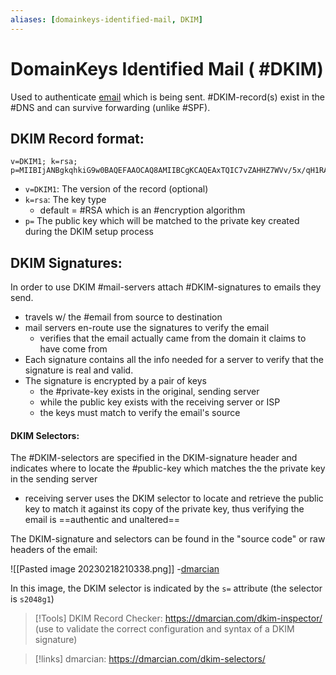 ```yaml
---
aliases: [domainkeys-identified-mail, DKIM]
---
```

# DomainKeys Identified Mail ( #DKIM)
Used to authenticate [email](/networking/email.md) which is being sent. #DKIM-record(s) exist in the #DNS and can survive forwarding (unlike #SPF).

## DKIM Record format:
```
v=DKIM1; k=rsa; p=MIIBIjANBgkqhkiG9w0BAQEFAAOCAQ8AMIIBCgKCAQEAxTQIC7vZAHHZ7WVv/5x/qH1RAgMQI+y6Xtsn73rWOgeBQjHKbmIEIlgrebyWWFCXjmzIP0NYJrGehenmPWK5bF/TRDstbM8uVQCUWpoRAHzuhIxPSYW6k/w2+HdCECF2gnGmmw1cT6nHjfCyKGsM0On0HDvxP8I5YQIIlzNigP32n1hVnQP+UuInj0wLIdOBIWkHdnFewzGK2+qjF2wmEjx+vqHDnxdUTay5DfTGaqgA9AKjgXNjLEbKlEWvy0tj7UzQRHd24a5+2x/R4Pc7PF/y6OxAwYBZnEPO0sJwio4uqL9CYZcvaHGCLOIMwQmNTPMKGC9nt3PSjujfHUBX3wIDAQAB
```

- `v=DKIM1`: The version of the record (optional)
- `k=rsa`: The key type
	- default = #RSA which is an #encryption algorithm
- `p=` The public key which will be matched to the private key created during the DKIM setup process

## DKIM Signatures:
In order to use DKIM #mail-servers attach #DKIM-signatures to emails they send.
- travels w/ the #email from source to destination
- mail servers en-route use the signatures to verify the email
	- verifies that the email actually came from the domain it claims to have come from 
- Each signature contains all the info needed for a server to verify that the signature is real and valid.
- The signature is encrypted by a pair of keys
	- the #private-key exists in the original, sending server
	- while the public key exists with the receiving server or ISP
	- the keys must match to verify the email's source

#### DKIM Selectors:
The #DKIM-selectors are specified in the DKIM-signature header and indicates where to locate the #public-key which matches the the private key in the sending server
- receiving server uses the DKIM selector to locate and retrieve the public key to match it against its copy of the private key, thus verifying the email is ==authentic and unaltered==

The DKIM-signature and selectors can be found in the "source code" or raw headers of the email:

![[Pasted image 20230218210338.png]]
-[dmarcian](https://dmarcian.com/dkim-selectors/)

In this image, the DKIM selector is indicated by the `s=` attribute (the selector is `s2048g1`)

>[!Tools]
>DKIM Record Checker:
>https://dmarcian.com/dkim-inspector/ (use to validate the correct configuration and syntax of a DKIM signature)

>[!links]
>dmarcian:
>https://dmarcian.com/dkim-selectors/

